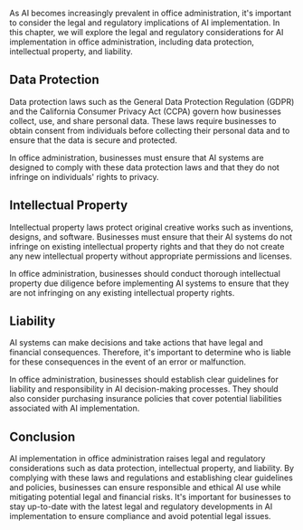 

As AI becomes increasingly prevalent in office administration, it's important to consider the legal and regulatory implications of AI implementation. In this chapter, we will explore the legal and regulatory considerations for AI implementation in office administration, including data protection, intellectual property, and liability.

Data Protection
---------------

Data protection laws such as the General Data Protection Regulation (GDPR) and the California Consumer Privacy Act (CCPA) govern how businesses collect, use, and share personal data. These laws require businesses to obtain consent from individuals before collecting their personal data and to ensure that the data is secure and protected.

In office administration, businesses must ensure that AI systems are designed to comply with these data protection laws and that they do not infringe on individuals' rights to privacy.

Intellectual Property
---------------------

Intellectual property laws protect original creative works such as inventions, designs, and software. Businesses must ensure that their AI systems do not infringe on existing intellectual property rights and that they do not create any new intellectual property without appropriate permissions and licenses.

In office administration, businesses should conduct thorough intellectual property due diligence before implementing AI systems to ensure that they are not infringing on any existing intellectual property rights.

Liability
---------

AI systems can make decisions and take actions that have legal and financial consequences. Therefore, it's important to determine who is liable for these consequences in the event of an error or malfunction.

In office administration, businesses should establish clear guidelines for liability and responsibility in AI decision-making processes. They should also consider purchasing insurance policies that cover potential liabilities associated with AI implementation.

Conclusion
----------

AI implementation in office administration raises legal and regulatory considerations such as data protection, intellectual property, and liability. By complying with these laws and regulations and establishing clear guidelines and policies, businesses can ensure responsible and ethical AI use while mitigating potential legal and financial risks. It's important for businesses to stay up-to-date with the latest legal and regulatory developments in AI implementation to ensure compliance and avoid potential legal issues.
